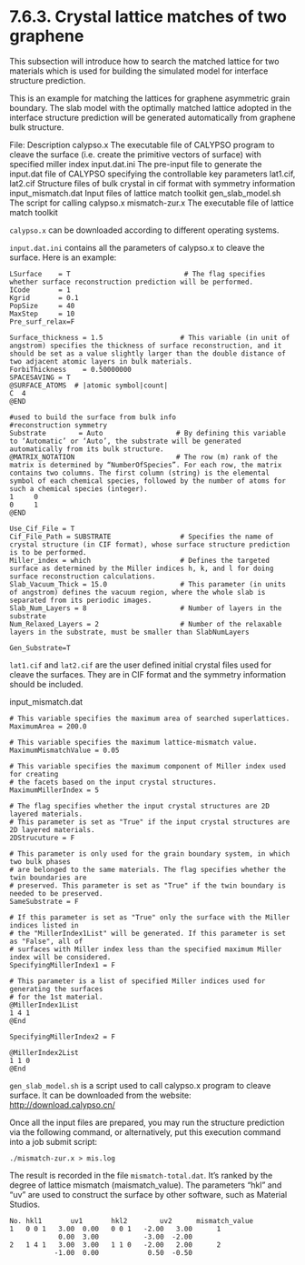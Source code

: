 # 7.6.3. Crystal lattice matches of two graphene

This subsection will introduce how to search the matched lattice for two materials which is used for building the simulated model for interface structure prediction.

This is an example for matching the lattices for graphene asymmetric grain boundary. The slab model with the optimally matched lattice adopted in the interface structure prediction will be generated automatically from graphene bulk structure.

File:	Description
calypso.x	The executable file of CALYPSO program to cleave the surface (i.e. create the primitive vectors of surface) with specified miller index
input.dat.ini	The pre-input file to generate the input.dat file of CALYPSO specifying the controllable key parameters
lat1.cif, lat2.cif	Structure files of bulk crystal in cif format with symmetry information
input_mismatch.dat	Input files of lattice match toolkit
gen_slab_model.sh	The script for calling calypso.x
mismatch-zur.x	The executable file of lattice match toolkit

`calypso.x` can be downloaded according to different operating systems.

`input.dat.ini` contains all the parameters of calypso.x to cleave the surface. Here is an example:
~~~
LSurface    = T                            # The flag specifies whether surface reconstruction prediction will be performed.
ICode       = 1
Kgrid       = 0.1
PopSize     = 40
MaxStep     = 10
Pre_surf_relax=F

Surface_thickness = 1.5                   # This variable (in unit of angstrom) specifies the thickness of surface reconstruction, and it should be set as a value slightly larger than the double distance of two adjacent atomic layers in bulk materials.
ForbiThickness    = 0.50000000
SPACESAVING = T
@SURFACE_ATOMS  # |atomic symbol|count|
C  4
@END

#used to build the surface from bulk info
#reconstruction symmetry
Substrate        = Auto                  # By defining this variable to ‘Automatic’ or ‘Auto’, the substrate will be generated automatically from its bulk structure. 
@MATRIX_NOTATION                         # The row (m) rank of the matrix is determined by “NumberOfSpecies”. For each row, the matrix contains two columns. The first column (string) is the elemental symbol of each chemical species, followed by the number of atoms for such a chemical species (integer).
1     0
0     1
@END

Use_Cif_File = T
Cif_File_Path = SUBSTRATE                 # Specifies the name of crystal structure (in CIF format), whose surface structure prediction is to be performed.
Miller_index = which                      # Defines the targeted surface as determined by the Miller indices h, k, and l for doing surface reconstruction calculations.
Slab_Vacuum_Thick = 15.0                  # This parameter (in units of angstrom) defines the vacuum region, where the whole slab is separated from its periodic images.
Slab_Num_Layers = 8                       # Number of layers in the substrate
Num_Relaxed_Layers = 2                    # Number of the relaxable layers in the substrate, must be smaller than SlabNumLayers

Gen_Substrate=T
~~~

`lat1.cif` and `lat2.cif` are the user defined initial crystal files used for cleave the surfaces. They are in CIF format and the symmetry information should be included.

input_mismatch.dat

~~~
# This variable specifies the maximum area of searched superlattices.
MaximumArea = 200.0 

# This variable specifies the maximum lattice-mismatch value.
MaximumMismatchValue = 0.05 

# This variable specifies the maximum component of Miller index used for creating
# the facets based on the input crystal structures.
MaximumMillerIndex = 5 

# The flag specifies whether the input crystal structures are 2D layered materials.
# This parameter is set as "True" if the input crystal structures are 2D layered materials.
2DStrucuture = F

# This parameter is only used for the grain boundary system, in which two bulk phases
# are belonged to the same materials. The flag specifies whether the twin boundaries are
# preserved. This parameter is set as "True" if the twin boundary is needed to be preserved.
SameSubstrate = F

# If this parameter is set as "True" only the surface with the Miller indices listed in
# the "MillerIndex1List" will be generated. If this parameter is set as "False", all of
# surfaces with Miller index less than the specified maximum Miller index will be considered.
SpecifyingMillerIndex1 = F

# This parameter is a list of specified Miller indices used for generating the surfaces
# for the 1st material.
@MillerIndex1List
1 4 1 
@End 

SpecifyingMillerIndex2 = F

@MillerIndex2List
1 1 0 
@End
~~~

`gen_slab_model.sh` is a script used to call calypso.x program to cleave surface. It can be downloaded from the website: http://download.calypso.cn/

Once all the input files are prepared, you may run the structure prediction via the following command, or alternatively, put this execution command into a job submit script:

~~~
./mismatch-zur.x > mis.log
~~~

The result is recorded in the file `mismatch-total.dat`. It’s ranked by the degree of lattice mismatch (maismatch_value). The parameters “hkl” and “uv” are used to construct the surface by other software, such as Material Studios.
~~~
No. hkl1       uv1       hkl2        uv2      mismatch_value
1   0 0 1   3.00  0.00   0 0 1   -2.00   3.00      1
            0.00  3.00           -3.00  -2.00
2   1 4 1   3.00  3.00   1 1 0   -2.00   2.00      2
           -1.00  0.00            0.50  -0.50
~~~
